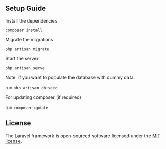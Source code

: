 ## Setup Guide

Install the dependencies

```
composer install
```

Migrate the migrations 

```
php artisan migrate
```

Start the server

```
php artisan serve
```

Note: if you want to populate the database with dummy data.

run `php artisan db:seed`

For updating composer (if required)

run `composer update`



## License

The Laravel framework is open-sourced software licensed under the [MIT license](https://opensource.org/licenses/MIT).
